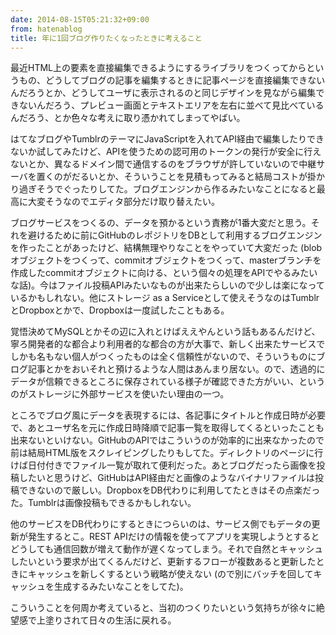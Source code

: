 ```yaml
---
date: 2014-08-15T05:21:32+09:00
from: hatenablog
title: 年に1回ブログ作りたくなったときに考えること
---
```


<p>最近HTML上の要素を直接編集できるようにするライブラリをつくってからというもの、どうしてブログの記事を編集するときに記事ページを直接編集できないんだろうとか、どうしてユーザに表示されるのと同じデザインを見ながら編集できないんだろう、プレビュー画面とテキストエリアを左右に並べて見比べているんだろう、とか色々な考えに取り憑かれてしまってやばい。</p>

<p>はてなブログやTumblrのテーマにJavaScriptを入れてAPI経由で編集したりできないか試してみたけど、APIを使うための認可用のトークンの発行が安全に行えないとか、異なるドメイン間で通信するのをブラウザが許していないので中継サーバを置くのがだるいとか、そういうことを見積もってみると結局コストが掛かり過ぎそうでぐったりしてた。ブログエンジンから作るみたいなことになると最高に大変そうなのでエディタ部分だけ取り替えたい。</p>

<p>ブログサービスをつくるの、データを預かるという責務が1番大変だと思う。それを避けるために前にGitHubのレポジトリをDBとして利用するブログエンジンを作ったことがあったけど、結構無理やりなことをやっていて大変だった (blobオブジェクトをつくって、commitオブジェクトをつくって、masterブランチを作成したcommitオブジェクトに向ける、という個々の処理をAPIでやるみたいな話)。今はファイル投稿APIみたいなものが出来たらしいので少しは楽になっているかもしれない。他にストレージ as a Serviceとして使えそうなのはTumblrとDropboxとかで、Dropboxは一度試したこともある。</p>

<p>覚悟決めてMySQLとかその辺に入れとけばええやんという話もあるんだけど、寧ろ開発者的な都合より利用者的な都合の方が大事で、新しく出来たサービスでしかも名もない個人がつくったものは全く信頼性がないので、そういうものにブログ記事とかをおいそれと預けるような人間はあんまり居ない。ので、透過的にデータが信頼できるところに保存されている様子が確認できた方がいい、というのがストレージに外部サービスを使いたい理由の一つ。</p>

<p>ところでブログ風にデータを表現するには、各記事にタイトルと作成日時が必要で、あとユーザ名を元に作成日時降順で記事一覧を取得してくるといったことも出来ないといけない。GitHubのAPIではこういうのが効率的に出来なかったので前は結局HTML版をスクレイピングしたりもしてた。ディレクトリのページに行けば日付付きでファイル一覧が取れて便利だった。あとブログだったら画像を投稿したいと思うけど、GitHubはAPI経由だと画像のようなバイナリファイルは投稿できないので厳しい。DropboxをDB代わりに利用してたときはその点楽だった。Tumblrは画像投稿もできるかもしれない。</p>

<p>他のサービスをDB代わりにするときにつらいのは、サービス側でもデータの更新が発生するとこ。REST APIだけの情報を使ってアプリを実現しようとするとどうしても通信回数が増えて動作が遅くなってしまう。それで自然とキャッシュしたいという要求が出てくるんだけど、更新するフローが複数あると更新したときにキャッシュを新しくするという戦略が使えない (ので別にバッチを回してキャッシュを生成するみたいなことをしてた)。</p>

<p>こういうことを何周か考えていると、当初のつくりたいという気持ちが徐々に絶望感で上塗りされて日々の生活に戻れる。</p>

